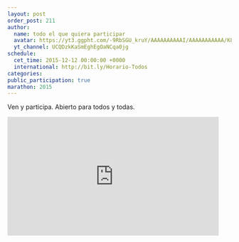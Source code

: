 ```yaml
---
layout: post
order_post: 211
author:
  name: todo el que quiera participar
  avatar: https://yt3.ggpht.com/-9RbSGU_kruY/AAAAAAAAAAI/AAAAAAAAAAA/K8dGaQqoMv4/s88-c-k-no/photo.jpg
  yt_channel: UCQDzkKaSmEghEgOaNCqa0jg
schedule:
  cet_time: 2015-12-12 00:00:00 +0000
  international: http://bit.ly/Horario-Todos
categories:
public_participation: true
marathon: 2015
---
```

Ven y participa. Abierto para todos y todas.

<iframe width="475" height="267" src="https://www.youtube.com/embed/2Mm6zt7bABI" frameborder="0" allowfullscreen></iframe>
